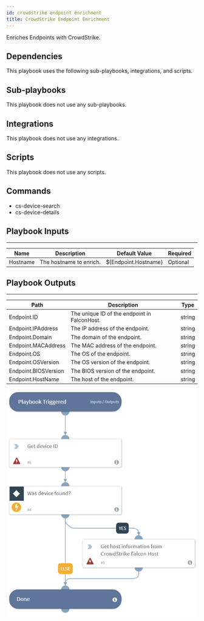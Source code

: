 ```yaml
---
id: crowdstrike endpoint enrichment
title: CrowdStrike Endpoint Enrichment
---
```


Enriches Endpoints with CrowdStrike.

## Dependencies
This playbook uses the following sub-playbooks, integrations, and scripts.

## Sub-playbooks
This playbook does not use any sub-playbooks.

## Integrations
This playbook does not use any integrations.

## Scripts
This playbook does not use any scripts.

## Commands
* cs-device-search
* cs-device-details

## Playbook Inputs
---

| **Name** | **Description** | **Default Value** | **Required** |
| --- | --- | --- | --- |
| Hostname | The hostname to enrich. | ${Endpoint.Hostname} | Optional |

## Playbook Outputs
---

| **Path** | **Description** | **Type** |
| --- | --- | --- |
| Endpoint.ID | The unique ID of the endpoint in FalconHost. | string |
| Endpoint.IPAddress | The IP address of the endpoint. | string |
| Endpoint.Domain | The domain of the endpoint. | string |
| Endpoint.MACAddress | The MAC address of the endpoint. | string |
| Endpoint.OS | The OS of the endpoint. | string |
| Endpoint.OSVersion | The OS version of the endpoint. | string |
| Endpoint.BIOSVersion | The BIOS version of the endpoint. | string |
| Endpoint.HostName | The host of the endpoint. | string |

![CrowdStrike_Endpoint_Enrichment](https://github.com/ElazarK/content-docs/blob/master/images/playbooks/CrowdStrike_Endpoint_Enrichment.png)
